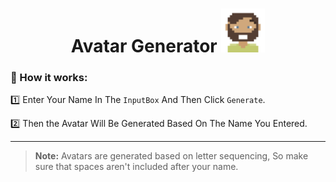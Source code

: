 <h1 align="center"> Avatar Generator <img src="Img-Src/Readme-Logo.svg" alt="Avatar-Logo" width=70px" height="70px"> </h1>

### 🔁 How it works:

1️⃣ Enter Your Name In The `InputBox` And Then Click `Generate`.
  
2️⃣ Then the Avatar Will Be Generated Based On The Name You Entered.

---

> **Note:** Avatars are generated based on letter sequencing, So make sure that spaces aren't included after your name.
